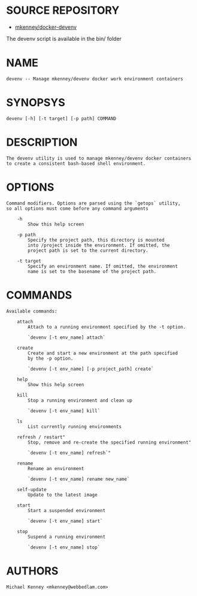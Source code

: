 # SOURCE REPOSITORY

* [mkenney/docker-devenv](https://github.com/mkenney/docker-devenv)

The devenv script is available in the bin/ folder

# NAME
    devenv -- Manage mkenney/devenv docker work environment containers

# SYNOPSYS
    devenv [-h] [-t target] [-p path] COMMAND

# DESCRIPTION
    The devenv utility is used to manage mkenney/devenv docker containers
    to create a consistent bash-based shell environment.

# OPTIONS
    Command modifiers. Options are parsed using the `getops` utility,
    so all options must come before any command arguments

        -h
            Show this help screen

        -p path
            Specify the project path, this directory is mounted
            into /project inside the environment. If omitted, the
            project path is set to the current directory.

        -t target
            Specify an environment name. If omitted, the environment
            name is set to the basename of the project path.

# COMMANDS
    Available commands:

        attach
            Attach to a running environment specified by the -t option.

            `devenv [-t env_name] attach`

        create
            Create and start a new environment at the path specified
            by the -p option.

            `devenv [-t env_name] [-p project_path] create`

        help
            Show this help screen

        kill
            Stop a running environment and clean up

            `devenv [-t env_name] kill`

        ls
            List currently running environments

        refresh / restart"
            Stop, remove and re-create the specified running environment"

            `devenv [-t env_name] refresh`"

        rename
            Rename an environment

            `devenv [-t env_name] rename new_name`

        self-update
            Update to the latest image

        start
            Start a suspended environment

            `devenv [-t env_name] start`

        stop
            Suspend a running environment

            `devenv [-t env_name] stop`

# AUTHORS
    Michael Kenney <mkenney@webbedlam.com>
